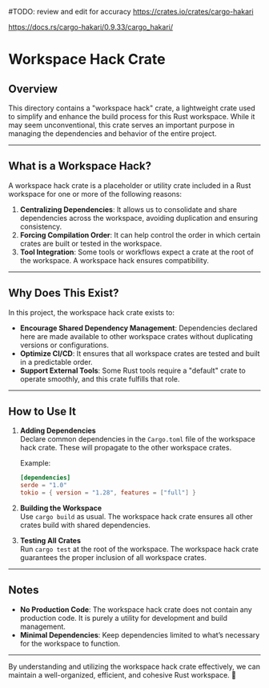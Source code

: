#TODO: review and edit for accuracy
https://crates.io/crates/cargo-hakari

https://docs.rs/cargo-hakari/0.9.33/cargo_hakari/

# Workspace Hack Crate

## Overview

This directory contains a "workspace hack" crate, a lightweight crate used to simplify and enhance the build process for this Rust workspace. While it may seem unconventional, this crate serves an important purpose in managing the dependencies and behavior of the entire project.

---

## What is a Workspace Hack?

A workspace hack crate is a placeholder or utility crate included in a Rust workspace for one or more of the following reasons:

1. **Centralizing Dependencies**: It allows us to consolidate and share dependencies across the workspace, avoiding duplication and ensuring consistency.
2. **Forcing Compilation Order**: It can help control the order in which certain crates are built or tested in the workspace.
3. **Tool Integration**: Some tools or workflows expect a crate at the root of the workspace. A workspace hack ensures compatibility.

---

## Why Does This Exist?

In this project, the workspace hack crate exists to:

- **Encourage Shared Dependency Management**: Dependencies declared here are made available to other workspace crates without duplicating versions or configurations.
- **Optimize CI/CD**: It ensures that all workspace crates are tested and built in a predictable order.
- **Support External Tools**: Some Rust tools require a "default" crate to operate smoothly, and this crate fulfills that role.

---

## How to Use It

1. **Adding Dependencies**  
   Declare common dependencies in the `Cargo.toml` file of the workspace hack crate. These will propagate to the other workspace crates.

   Example:
   ```toml
   [dependencies]
   serde = "1.0"
   tokio = { version = "1.28", features = ["full"] }
   ```

2. **Building the Workspace**  
   Use `cargo build` as usual. The workspace hack crate ensures all other crates build with shared dependencies.

3. **Testing All Crates**  
   Run `cargo test` at the root of the workspace. The workspace hack crate guarantees the proper inclusion of all workspace crates.

---

## Notes

- **No Production Code**: The workspace hack crate does not contain any production code. It is purely a utility for development and build management.
- **Minimal Dependencies**: Keep dependencies limited to what’s necessary for the workspace to function.

---

By understanding and utilizing the workspace hack crate effectively, we can maintain a well-organized, efficient, and cohesive Rust workspace. 🚀